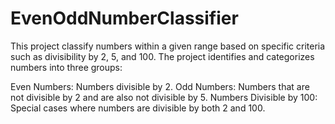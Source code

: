 # EvenOddNumberClassifier

This project classify numbers within a given range based on specific criteria such as divisibility by 2, 5, and 100. The project identifies and categorizes numbers into three groups:

Even Numbers: Numbers divisible by 2.
Odd Numbers: Numbers that are not divisible by 2 and are also not divisible by 5.
Numbers Divisible by 100: Special cases where numbers are divisible by both 2 and 100.
